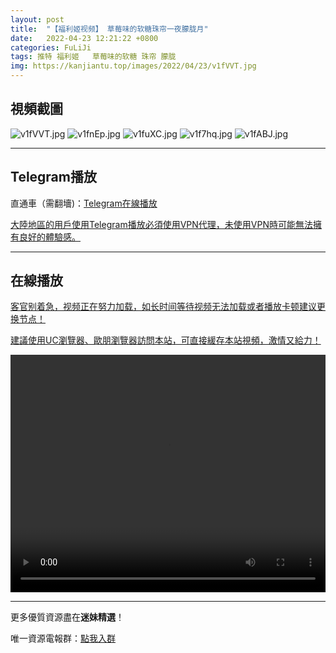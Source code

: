 ```yaml
---
layout: post
title:  "【福利姬视频】 草莓味的软糖珠帘一夜朦胧月"
date:   2022-04-23 12:21:22 +0800
categories: FuLiJi
tags: 推特 福利姬   草莓味的软糖 珠帘 朦胧
img: https://kanjiantu.top/images/2022/04/23/v1fVVT.jpg
---
```



## 視頻截圖

![v1fVVT.jpg](https://kanjiantu.top/images/2022/04/23/v1fVVT.jpg)
![v1fnEp.jpg](https://kanjiantu.top/images/2022/04/23/v1fnEp.jpg)
![v1fuXC.jpg](https://kanjiantu.top/images/2022/04/23/v1fuXC.jpg)
![v1f7hq.jpg](https://kanjiantu.top/images/2022/04/23/v1f7hq.jpg)
![v1fABJ.jpg](https://kanjiantu.top/images/2022/04/23/v1fABJ.jpg)

* * *
## Telegram播放

直通車（需翻墻)：[Telegram在線播放](https://t.me/mimeijingxuan/815)


<u>大陸地區的用戶使用Telegram播放必須使用VPN代理，未使用VPN時可能無法擁有良好的體驗感。</u> 
* * *
## 在線播放
<u>客官别着急，视频正在努力加载，如长时间等待视频无法加载或者播放卡顿建议更换节点！</u>

<u>建議使用UC瀏覽器、歐朋瀏覽器訪問本站，可直接緩存本站視頻，激情又給力！</u>
<center><video src="https://cdn.publer.io/uploads/videos/6262e2ebdb27977ff44e08f8/e4894242c9bf4932cf978fc6911f497e.mp4" width="100%" height="380px" controls="controls"></video></center>

* * *
更多優質資源盡在**迷妹精選**！

唯一資源電報群：[點我入群](https://t.me/mimeijingxuan)


